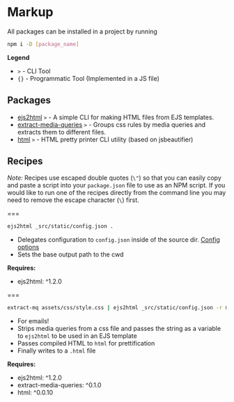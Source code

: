 # Markup

All packages can be installed in a project by running

```bash
npm i -D [package_name]
```

__Legend__

- `>` - CLI Tool
- `{}` - Programmatic Tool (Implemented in a JS file)

## Packages

- [ejs2html](https://www.npmjs.com/package/ejs2html) `>` - A simple CLI for making HTML files from EJS templates.
- [extract-media-queries](https://github.com/chadwatson/extract-media-queries) `>` - Groups css rules by media queries and extracts them to different files.
- [html](https://github.com/maxogden/commonjs-html-prettyprinter) `>` - HTML pretty printer CLI utility (based on jsbeautifier)


## Recipes

*Note:* Recipes use escaped double quotes (`\"`) so that you can easily copy and paste a script into your `package.json` file to use as an NPM script. If you would like to run one of the recipes directly from the command line you may need to remove the escape character (`\`) first.

===

```bash
ejs2html _src/static/config.json .
```

- Delegates configuration to `config.json` inside of the source dir. [Config options](https://github.com/40Digits/ejs2html#config)
- Sets the base output path to the cwd

**Requires:**

- ejs2html: ^1.2.0

===

```bash
extract-mq assets/css/style.css | ejs2html _src/static/config.json -r media_queries | html > index.html
```

- For emails!
- Strips media queries from a css file and passes the string as a variable to `ejs2html` to be used in an EJS template
- Passes compiled HTML to `html` for prettification
- Finally writes to a `.html` file

**Requires:**

- ejs2html: ^1.2.0
- extract-media-queries: ^0.1.0
- html: ^0.0.10